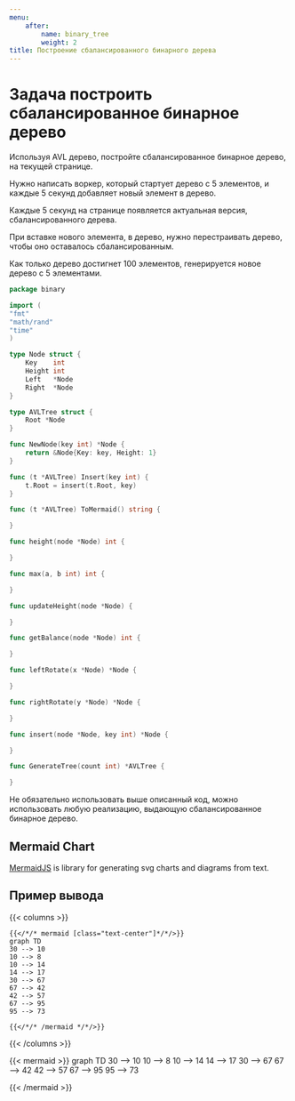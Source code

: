 ```yaml
---
menu:
    after:
        name: binary_tree
        weight: 2
title: Построение сбалансированного бинарного дерева
---
```


# Задача построить сбалансированное бинарное дерево
Используя AVL дерево, постройте сбалансированное бинарное дерево, на текущей странице.

Нужно написать воркер, который стартует дерево с 5 элементов, и каждые 5 секунд добавляет новый элемент в дерево.

Каждые 5 секунд на странице появляется актуальная версия, сбалансированного дерева.

При вставке нового элемента, в дерево, нужно перестраивать дерево, чтобы оно оставалось сбалансированным.

Как только дерево достигнет 100 элементов, генерируется новое дерево с 5 элементами.

```go
package binary

import (
"fmt"
"math/rand"
"time"
)

type Node struct {
	Key    int
	Height int
	Left   *Node
	Right  *Node
}

type AVLTree struct {
	Root *Node
}

func NewNode(key int) *Node {
	return &Node{Key: key, Height: 1}
}

func (t *AVLTree) Insert(key int) {
	t.Root = insert(t.Root, key)
}

func (t *AVLTree) ToMermaid() string {

}

func height(node *Node) int {

}

func max(a, b int) int {

}

func updateHeight(node *Node) {

}

func getBalance(node *Node) int {

}

func leftRotate(x *Node) *Node {

}

func rightRotate(y *Node) *Node {

}

func insert(node *Node, key int) *Node {

}

func GenerateTree(count int) *AVLTree {

}
```

Не обязательно использовать выше описанный код, можно использовать любую реализацию, выдающую сбалансированное бинарное дерево.

## Mermaid Chart

[MermaidJS](https://mermaid-js.github.io/) is library for generating svg charts and diagrams from text.

## Пример вывода

{{< columns >}}
```tpl
{{</*/* mermaid [class="text-center"]*/*/>}}
graph TD
30 --> 10
10 --> 8
10 --> 14
14 --> 17
30 --> 67
67 --> 42
42 --> 57
67 --> 95
95 --> 73

{{</*/* /mermaid */*/>}}
```

{{< /columns >}}

{{< mermaid >}}
graph TD
30 --> 10
10 --> 8
10 --> 14
14 --> 17
30 --> 67
67 --> 42
42 --> 57
67 --> 95
95 --> 73

{{< /mermaid >}}
